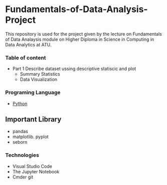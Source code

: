 # Fundamentals-of-Data-Analysis-Project

This repository is used for the project given by the lecture on
Fundamentals of Data Analaysis module on Higher Diploma in Science in Computing in Data Analytics at ATU.  

### Table of content 
* Part 1 Describe dataset ussing descriptive statiscic and plot 
   + Summary Statistics 
   + Data Visualization


### Programing Language 
* [Python](https://www.python.org/)

## Important Library 
* pandas 
* matplotlib. pyplot 
* seborn

### Technologies 
* Visual Studio Code
* The Jupyter Notebook
* Cmder git